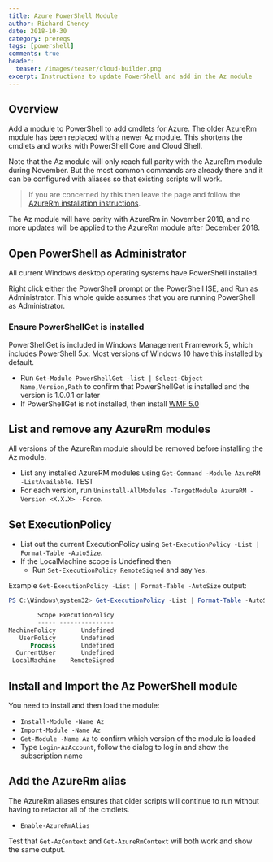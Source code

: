 ```yaml
---
title: Azure PowerShell Module
author: Richard Cheney
date: 2018-10-30
category: prereqs
tags: [powershell]
comments: true
header:
  teaser: /images/teaser/cloud-builder.png
excerpt: Instructions to update PowerShell and add in the Az module
---
```


## Overview

Add a module to PowerShell to add cmdlets for Azure.  The older AzureRm module has been replaced with a newer Az module.  This shortens the cmdlets and works with PowerShell Core and Cloud Shell.

Note that the Az module will only reach full parity with the AzureRm module during November.  But the most common commands are already there and it can be configured with aliases so that existing scripts will work.

> If you are concerned by this then leave the page and follow the [AzureRm installation instructions](https://docs.microsoft.com/en-us/powershell/azure/install-azurerm-ps).

The Az module will have parity with AzureRm in November 2018, and no more updates will be applied to the AzureRm module after December 2018.

## Open PowerShell as Administrator

All current Windows desktop operating systems have PowerShell installed.

Right click either the PowerShell prompt or the PowerShell ISE, and Run as Administrator.  This whole guide assumes that you are running PowerShell as Administrator.

### Ensure PowerShellGet is installed

PowerShellGet is included in Windows Management Framework 5, which includes PowerShell 5.x. Most versions of Windows 10 have this installed by default.

* Run `Get-Module PowerShellGet -list | Select-Object Name,Version,Path` to confirm that PowerShellGet is installed and the version is 1.0.0.1 or later
* If PowerShellGet is not installed, then install [WMF 5.0](https://www.microsoft.com/en-us/download/details.aspx?id=50395)

## List and remove any AzureRm modules

All versions of the AzureRm module should be removed before installing the Az module.

* List any installed AzureRM modules using `Get-Command -Module AzureRM -ListAvailable`. TEST
* For each version, run `Uninstall-AllModules -TargetModule AzureRM -Version <X.X.X> -Force`.

## Set ExecutionPolicy

* List out the current ExecutionPolicy using `Get-ExecutionPolicy -List | Format-Table -AutoSize`.
* If the LocalMachine scope is Undefined then
    * Run `Set-ExecutionPolicy RemoteSigned` and say `Yes`.

Example `Get-ExecutionPolicy -List | Format-Table -AutoSize` output:

```powershell
PS C:\Windows\system32> Get-ExecutionPolicy -List | Format-Table -AutoSize

        Scope ExecutionPolicy
        ----- ---------------
MachinePolicy       Undefined
   UserPolicy       Undefined
      Process       Undefined
  CurrentUser       Undefined
 LocalMachine    RemoteSigned
```

## Install and Import the Az PowerShell module

You need to install and then load the module:

* `Install-Module -Name Az`
* `Import-Module -Name Az`
* `Get-Module -Name Az` to confirm which version of the module is loaded
* Type `Login-AzAccount`, follow the dialog to log in and show the subscription name

## Add the AzureRm alias

The AzureRm aliases ensures that older scripts will continue to run without having to refactor all of the cmdlets.

* `Enable-AzureRmAlias`

Test that `Get-AzContext` and `Get-AzureRmContext` will both work and show the same output.